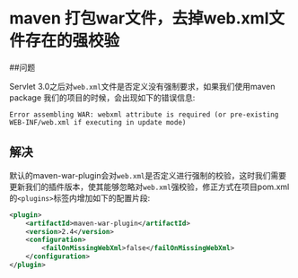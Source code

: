 # maven 打包war文件，去掉web.xml文件存在的强校验

##问题

Servlet 3.0之后对`web.xml`文件是否定义没有强制要求，如果我们使用maven package 我们的项目的时候，会出现如下的错误信息:

```terminal
Error assembling WAR: webxml attribute is required (or pre-existing WEB-INF/web.xml if executing in update mode)
```

## 解决

默认的maven-war-plugin会对`web.xml`是否定义进行强制的校验，这时我们需要更新我们的插件版本，使其能够忽略对`web.xml`强校验，修正方式在项目pom.xml的`<plugins>`标签内增加如下的配置片段:

```xml
<plugin>
    <artifactId>maven-war-plugin</artifactId>
    <version>2.4</version>
    <configuration>
        <failOnMissingWebXml>false</failOnMissingWebXml>
    </configuration>
</plugin>
```